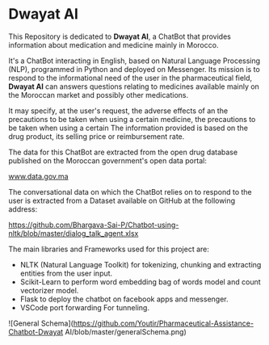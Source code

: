 # Dwayat AI
This Repository is dedicated to <Strong>Dwayat AI</Strong>, a ChatBot that provides information about medication and medicine mainly in Morocco.

It's a ChatBot interacting in English, based on Natural Language Processing (NLP), programmed in Python and deployed on Messenger.
Its mission is to respond to the informational need of the user in the pharmaceutical field, <Strong>Dwayat AI</Strong> can answers questions relating to medicines available mainly on the Moroccan market
and possibly other medications.

It may specify, at the user's request, the adverse effects of an the precautions to be taken when using a certain medicine, the precautions to be taken when using a certain The information provided is based on the drug product, its selling price or reimbursement rate.

The data for this ChatBot are extracted from the open drug database published on the Moroccan government's open data portal:

www.data.gov.ma

The conversational data on which the ChatBot relies on to respond to the user is extracted from a Dataset available on GitHub at the following address:

https://github.com/Bhargava-Sai-P/Chatbot-using-nltk/blob/master/dialog_talk_agent.xlsx

The main libraries and Frameworks used for this project are:
- NLTK (Natural Language Toolkit) for tokenizing, chunking and extracting entities from the user input.
- Scikit-Learn to perform word embedding bag of words model and count vectorizer model.
- Flask to deploy the chatbot on facebook apps and messenger.
- VSCode port forwarding For tunneling.

![General Schema](https://github.com/Youtir/Pharmaceutical-Assistance-Chatbot-Dwayat AI/blob/master/generalSchema.png)
